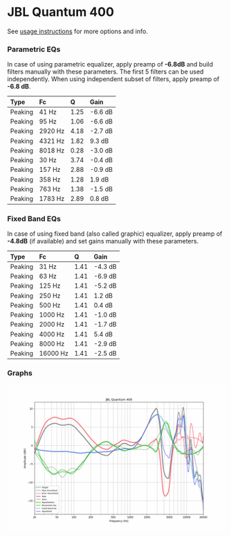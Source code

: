 # JBL Quantum 400
See [usage instructions](https://github.com/jaakkopasanen/AutoEq#usage) for more options and info.

### Parametric EQs
In case of using parametric equalizer, apply preamp of **-6.8dB** and build filters manually
with these parameters. The first 5 filters can be used independently.
When using independent subset of filters, apply preamp of **-6.8 dB**.

| Type    | Fc      |    Q | Gain    |
|:--------|:--------|:-----|:--------|
| Peaking | 41 Hz   | 1.25 | -6.6 dB |
| Peaking | 95 Hz   | 1.06 | -6.6 dB |
| Peaking | 2920 Hz | 4.18 | -2.7 dB |
| Peaking | 4321 Hz | 1.82 | 9.3 dB  |
| Peaking | 8018 Hz | 0.28 | -3.0 dB |
| Peaking | 30 Hz   | 3.74 | -0.4 dB |
| Peaking | 157 Hz  | 2.88 | -0.9 dB |
| Peaking | 358 Hz  | 1.28 | 1.9 dB  |
| Peaking | 763 Hz  | 1.38 | -1.5 dB |
| Peaking | 1783 Hz | 2.89 | 0.8 dB  |

### Fixed Band EQs
In case of using fixed band (also called graphic) equalizer, apply preamp of **-4.8dB**
(if available) and set gains manually with these parameters.

| Type    | Fc       |    Q | Gain    |
|:--------|:---------|:-----|:--------|
| Peaking | 31 Hz    | 1.41 | -4.3 dB |
| Peaking | 63 Hz    | 1.41 | -6.9 dB |
| Peaking | 125 Hz   | 1.41 | -5.2 dB |
| Peaking | 250 Hz   | 1.41 | 1.2 dB  |
| Peaking | 500 Hz   | 1.41 | 0.4 dB  |
| Peaking | 1000 Hz  | 1.41 | -1.0 dB |
| Peaking | 2000 Hz  | 1.41 | -1.7 dB |
| Peaking | 4000 Hz  | 1.41 | 5.4 dB  |
| Peaking | 8000 Hz  | 1.41 | -2.9 dB |
| Peaking | 16000 Hz | 1.41 | -2.5 dB |

### Graphs
![](./JBL%20Quantum%20400.png)